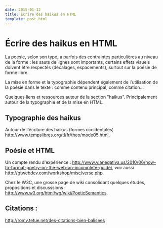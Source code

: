 ```yaml
---
date: 2015-01-12
title: Écrire des haikus en HTML
template: post.html
---
```


# Écrire des haikus en HTML

La poésie, selon son type, a parfois des contraintes particulières au niveau de la forme : les sauts de lignes sont importants, certains effets visuels doivent être respectés (décalages, espacements), surtout sur la poésie de forme libre.

La mise en forme et la typographie dépendent également de l'utilisation de la poésie dans le texte : comme contenu principal, comme citation...

Quelques liens et ressources autour de la section "haikus". Principalement autour de la typographie et de la mise en HTML.

## Typographie des haikus

Autour de l'écriture des haikus (formes occidentales) <http://www.tempslibres.org/tl/fr/theo/mode05.html>.

## Poésie et HTML

Un compte rendu d'expérience :
<http://www.vianegativa.us/2010/06/how-to-format-poetry-on-the-web-an-incomplete-guide/>, voir aussi <http://gtwebdev.com/workshop/misc/verse.php>.

Chez le W3C, une grosse page de wiki consolidant quelques études, propositions et discusssions : <http://www.w3.org/html/wg/wiki/PoeticSemantics>.

## Citations :

http://romy.tetue.net/des-citations-bien-balisees





